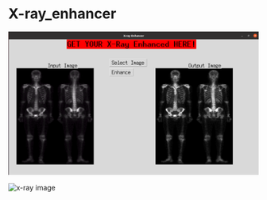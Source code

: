 # X-ray_enhancer

![x-ray image](https://github.com/samirkhanal35/X-ray_enhancer/blob/master/test1.png)

![x-ray image](https://github.com/samirkhanal35/X-ray_enhancer.git/test2.png?raw=true)